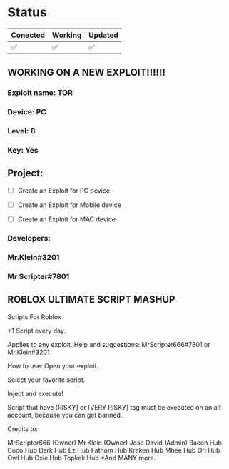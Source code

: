 # Status
|Conected|Working|Updated|
|--------|-------|-------|
|  :white_check_mark:   | :white_check_mark: | :white_check_mark:|
## WORKING ON A NEW EXPLOIT!!!!!!

### Exploit name: TOR
### Device: PC
### Level: 8
### Key: Yes

## Project:
- [ ] Create an Exploit for PC device
- [ ] Create an Exploit for Mobile device
- [ ] Create an Exploit for MAC device


### Developers:
### Mr.Klein#3201
### Mr Scripter#7801










## ROBLOX ULTIMATE SCRIPT MASHUP
Scripts For Roblox                

+1 Script every day.


Applies to any exploit.
Help and suggestions: MrScripter666#7801     or       Mr.Klein#3201


How to use:
Open your exploit.

Select your favorite script.

Inject and execute!

Script that have [RISKY] or [VERY RISKY] tag must be executed on an alt account, because you can get banned.






Credits to: 

MrScripter666      (Owner)
Mr.Klein           (Owner)
Jose David         (Admin)
Bacon Hub 
Coco Hub
Dark Hub
Ez Hub
Fathom Hub
Kraken Hub
Mhee Hub
Ori Hub
Owl Hub
Oxie Hub
Topkek Hub
*And MANY more.

